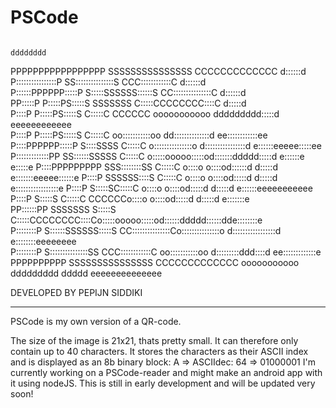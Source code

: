 # PSCode


                                                                                                                     
                                                                                         dddddddd                    
PPPPPPPPPPPPPPPPP      SSSSSSSSSSSSSSS         CCCCCCCCCCCCC                             d::::::d                    
P::::::::::::::::P   SS:::::::::::::::S     CCC::::::::::::C                             d::::::d                    
P::::::PPPPPP:::::P S:::::SSSSSS::::::S   CC:::::::::::::::C                             d::::::d                    
PP:::::P     P:::::PS:::::S     SSSSSSS  C:::::CCCCCCCC::::C                             d:::::d                     
  P::::P     P:::::PS:::::S             C:::::C       CCCCCC   ooooooooooo       ddddddddd:::::d     eeeeeeeeeeee    
  P::::P     P:::::PS:::::S            C:::::C               oo:::::::::::oo   dd::::::::::::::d   ee::::::::::::ee  
  P::::PPPPPP:::::P  S::::SSSS         C:::::C              o:::::::::::::::o d::::::::::::::::d  e::::::eeeee:::::ee
  P:::::::::::::PP    SS::::::SSSSS    C:::::C              o:::::ooooo:::::od:::::::ddddd:::::d e::::::e     e:::::e
  P::::PPPPPPPPP        SSS::::::::SS  C:::::C              o::::o     o::::od::::::d    d:::::d e:::::::eeeee::::::e
  P::::P                   SSSSSS::::S C:::::C              o::::o     o::::od:::::d     d:::::d e:::::::::::::::::e 
  P::::P                        S:::::SC:::::C              o::::o     o::::od:::::d     d:::::d e::::::eeeeeeeeeee  
  P::::P                        S:::::S C:::::C       CCCCCCo::::o     o::::od:::::d     d:::::d e:::::::e           
PP::::::PP          SSSSSSS     S:::::S  C:::::CCCCCCCC::::Co:::::ooooo:::::od::::::ddddd::::::dde::::::::e          
P::::::::P          S::::::SSSSSS:::::S   CC:::::::::::::::Co:::::::::::::::o d:::::::::::::::::d e::::::::eeeeeeee  
P::::::::P          S:::::::::::::::SS      CCC::::::::::::C oo:::::::::::oo   d:::::::::ddd::::d  ee:::::::::::::e  
PPPPPPPPPP           SSSSSSSSSSSSSSS           CCCCCCCCCCCCC   ooooooooooo      ddddddddd   ddddd    eeeeeeeeeeeeee  
                                                                                                                     
                                                                                                                     
  DEVELOPED BY PEPIJN SIDDIKI
  
_____________________________________________________________________________________________________________________


PSCode is my own version of a QR-code.

The size of the image is 21x21, thats pretty small. It can therefore only contain up to 40 characters.
It stores the characters as their ASCII index and is displayed as an 8b binary block: A => ASCIIdec: 64 => 01000001
I'm currently working on a PSCode-reader and might make an android app with it using nodeJS.
This is still in early development and will be updated very soon! 
                                                                                                                     
                                                                                                                     
                                                                                                                     
                                                                                                                     
